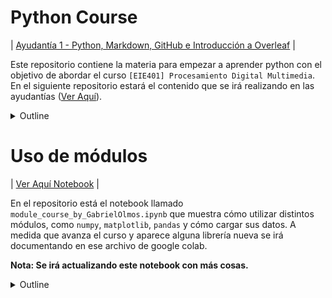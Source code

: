 # Python Course
| [Ayudantía 1 - Python, Markdown, GitHub e Introducción a Overleaf](https://www.youtube.com/playlist?list=PLsesc1pCZOn_Kovm2T_wdhoj81ishCpz9) |

Este repositorio contiene la materia para empezar a aprender python con el objetivo de abordar el curso `[EIE401] Procesamiento Digital Multimedia`. En el siguiente repositorio
estará el contenido que se irá realizando en las ayudantías ([Ver Aquí](https://github.com/GbrlOl/ayudantia-multimedia)).

<details>
<summary>Outline</summary>

1. Introducción a Python
* ¿Por qué aprender Python? (Aplicaciones populares, comunidad, simplicidad)
* Convención para escribir código
* Formato markdown
* Crear GitHub
  
2. Fundamentos de Python
* Tipos de datos básicos (int, float, str, bool)
* Operadores (aritméticos, de comparación, lógicos)
  
3. Estructuras de Datos
* Listas
* Tuplas
* Diccionarios
* Conjuntos (Sets)
  
4. Control de Flujo
* Sentencias condicionales (if, elif, else)
* Bucles (for, while)
* Comprensiones de listas
  
5. Funciones
* Definición y llamada de funciones
* Tipado Estático
* args y kwargs
* Alcance
* Funciones lambda
  
6. Módulos y Paquetes
* Importación de módulos
* Paquetes Nativos
* Paquetes Externos

7. Introducción a la Programación Orientada a Objetos (POO)
* Clases y Objetos
* Creando una Clase
* Constructor
* Atributos de Clase
* Métodos de Clase 
* Atributos y Métodos Privados
* Métodos Mágicos
* Decorador Property 
* Herencia 

8. Manejo de Excepciones
* Definición
* Estructura
* Tipos de Excepciones
* else y finally
* Invocando Excepciones

 
</details>


# Uso de módulos
| [Ver Aquí Notebook](./module_course_by_GabrielOlmos.ipynb) |

En el repositorio está el notebook llamado `module_course_by_GabrielOlmos.ipynb` que muestra cómo utilizar distintos módulos, como `numpy`, `matplotlib`, `pandas` y cómo cargar sus datos. A medida que avanza el curso y aparece alguna librería nueva se irá documentando en ese archivo de google colab.

**Nota: Se irá actualizando este notebook con más cosas.**

<details>
<summary>Outline</summary>

1. Numpy
2. Matplotlib
3. Carga de datos
4. Pandas

 
</details>


